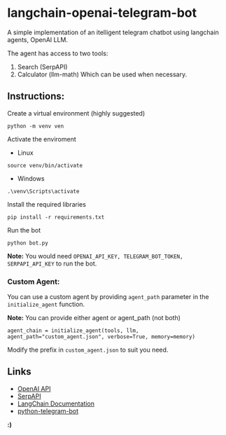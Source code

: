 # langchain-openai-telegram-bot
A simple implementation of an itelligent telegram chatbot using langchain agents, OpenAI LLM.

The agent has access to two tools:
1. Search (SerpAPI)
2. Calculator (llm-math)
Which can be used when necessary.

## Instructions:
Create a virtual environment (highly suggested)
```
python -m venv ven
```
Activate the enviroment
- Linux
```
source venv/bin/activate
```
- Windows
```
.\venv\Scripts\activate
```
Install the required libraries
```
pip install -r requirements.txt
```
Run the bot
```
python bot.py
```

**Note:** You would need `OPENAI_API_KEY, TELEGRAM_BOT_TOKEN, SERPAPI_API_KEY` to run the bot.

### Custom Agent:
You can use a custom agent by providing `agent_path` parameter in the `initialize_agent` function.

**Note:** You can provide either agent or agent_path (not both)

```
agent_chain = initialize_agent(tools, llm, agent_path="custom_agent.json", verbose=True, memory=memory)
```
Modify the prefix in `custom_agent.json` to suit you need.

## Links
- [OpenAI API](https://openai.com/api/)
- [SerpAPI](https://serpapi.com/)
- [LangChain Documentation](https://langchain.readthedocs.io/en/latest/)
- [python-telegram-bot](https://github.com/python-telegram-bot/python-telegram-bot)

**:)**
